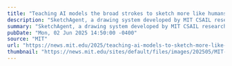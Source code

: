 ```yaml
---
title: "Teaching AI models the broad strokes to sketch more like humans do"
description: "SketchAgent, a drawing system developed by MIT CSAIL researchers, sketches up concepts stroke-by-stroke, teaching language models to visually express concepts on their own and collaborate with humans."
summary: "SketchAgent, a drawing system developed by MIT CSAIL researchers, sketches up concepts stroke-by-stroke, teaching language models to visually express concepts on their own and collaborate with humans."
pubDate: "Mon, 02 Jun 2025 14:50:00 -0400"
source: "MIT"
url: "https://news.mit.edu/2025/teaching-ai-models-to-sketch-more-like-humans-0602"
thumbnail: "https://news.mit.edu/sites/default/files/images/202505/MIT-SketchAgent.jpg"
---
```


